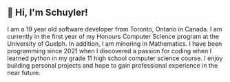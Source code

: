 ## 👋 Hi, I'm Schuyler!

I am a 19 year old software developer from Toronto, Ontario in Canada. I am currently in the first year of my Honours Computer Science program at the University of Guelph. In addition, I am minoring in Mathematics. I have been programming since 2021 when I discovered a passion for coding when I learned python in my grade 11 high school computer science course. I enjoy building personal projects and hope to gain professional experience in the near future.
